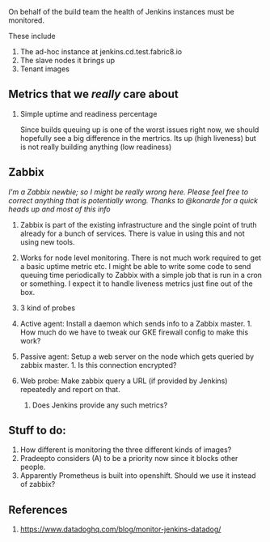On behalf of the build team the health of Jenkins instances must be monitored. 

These include

1. The ad-hoc instance at jenkins.cd.test.fabric8.io
1. The slave nodes it brings up
1. Tenant images

## Metrics that we _really_ care about

1. Simple uptime and readiness percentage

   Since builds queuing up is one of the worst issues right now, we should
   hopefully see a big difference in the mertrics. Its up (high liveness) but is
   not really building anything (low readiness)

## Zabbix

_I'm a Zabbix newbie; so I might be really wrong here. Please feel free to
correct anything that is potentially wrong. Thanks to @konarde for a quick heads
up and most of this info_

1. Zabbix is part of the existing infrastructure and the single point of truth
   already for a bunch of services. There is value in using this and not using
   new tools.

2. Works for node level monitoring. There is not much work required to get a
   basic uptime metric etc. I might be able to write some code to send queuing
   time periodically to Zabbix with a simple job that is run in a cron or
   something. I expect it to handle liveness metrics just fine out of the box.

3. 3 kind of probes

  1. Active agent: Install a daemon which sends info to a Zabbix master.
    1. How much do we have to tweak our GKE firewall config to make this work?

  2. Passive agent: Setup a web server on the node which gets queried by zabbix master.
    1. Is this connection encrypted?

  3. Web probe: Make zabbix query a URL (if provided by Jenkins) repeatedly and
     report on that.
     1. Does Jenkins provide any such metrics?

## Stuff to do:

  1. How different is monitoring the three different kinds of images?
  2. Pradeepto considers (A) to be a priority now since it blocks other people.
  2. Apparently Prometheus is built into openshift. Should we use it instead of
     zabbix?

## References

1. https://www.datadoghq.com/blog/monitor-jenkins-datadog/
